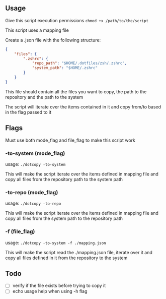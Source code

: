 ## Usage

Give this script execution permissions
`chmod +x /path/to/the/script`

This script uses a mapping file

Create a .json file with the following structure:

```json
{
	"files": {
		".zshrc": {
			"repo_path": "$HOME/.dotfiles/zsh/.zshrc",
			"system_path": "$HOME/.zshrc"
		}
	}
}
```

This file should contain all the files you want to copy, the path to the repository and the path to the system

The script will iterate over the items contained in it and copy from/to based in the flag passed to it

## Flags

Must use both mode_flag and file_flag to make this script work

### -to-system (mode_flag)

usage: `./dotcopy -to-system`

This will make the script iterate over the items defined in mapping file and copy all files from the repository path to the system path

### -to-repo (mode_flag)

usage: `./dotcopy -to-repo`

This will make the script iterate over the items defined in mapping file and copy all files from the system path to the repository path

### -f (file_flag)

usage: `./dotcopy -to-system -f ./mapping.json`

This will make the script read the ./mapping.json file, iterate over it and copy all files defined in it from the repository to the system

## Todo

- [ ] verify if the file exists before trying to copy it
- [ ] echo usage help when using -h flag
